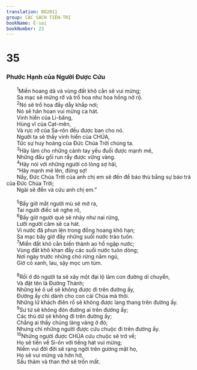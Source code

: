 ```yaml
---
translation: BD2011
group: CÁC SÁCH TIÊN-TRI
bookName: Ê-sai 
bookNumber: 23
---
```


<div class="title"><h1>35</h1><h3>Phước Hạnh của Người Ðược Cứu</h3></div>
<span class="verse es_35_1">  <sup>1</sup>Miền hoang dã và vùng đất khô cằn sẽ vui mừng;<br/>  Sa mạc sẽ mừng rỡ và trổ hoa như hoa hồng nở rộ.<br/></span>
<span class="verse es_35_2">  <sup>2</sup>Nó sẽ trổ hoa đầy dẫy khắp nơi;<br/>  Nó sẽ hân hoan vui mừng ca hát.<br/>  Vinh hiển của Li-băng,<br/>  Hùng vĩ của Cạt-mên,<br/>  Và rực rỡ của Sa-rôn đều được ban cho nó.<br/>  Người ta sẽ thấy vinh hiển của CHÚA,<br/>  Tức sự huy hoàng của Ðức Chúa Trời chúng ta.<br/></span>
<span class="verse es_35_3">  <sup>3</sup>Hãy làm cho những cánh tay yếu đuối được mạnh mẽ,<br/>  Những đầu gối run rẩy được vững vàng.<br/></span>
<span class="verse es_35_4">  <sup>4</sup>Hãy nói với những người có lòng sợ hãi,<br/>  “Hãy mạnh mẽ lên, đừng sợ!<br/>  Nầy, Ðức Chúa Trời của anh chị em sẽ đến để báo thù bằng sự báo trả của Ðức Chúa Trời;<br/>  Ngài sẽ đến và cứu anh chị em.”<br/><br/></span>
<span class="verse es_35_5">  <sup>5</sup>Bấy giờ mắt người mù sẽ mở ra,<br/>  Tai người điếc sẽ nghe rõ,<br/></span>
<span class="verse es_35_6">  <sup>6</sup>Bấy giờ người què sẽ nhảy như nai rừng,<br/>  Lưỡi người câm sẽ ca hát.<br/>  Vì nước đã phun lên trong đồng hoang khô hạn;<br/>  Sa mạc bây giờ đầy những suối nước trào tuôn.<br/></span>
<span class="verse es_35_7">  <sup>7</sup>Miền đất khô cằn biến thành ao hồ ngập nước;<br/>  Vùng đất khô khan đầy các suối nước tuôn dòng;<br/>  Nơi ngày trước những chó rừng nằm ngủ,<br/>  Giờ cỏ xanh, lau, sậy mọc um tùm.<br/><br/></span>
<span class="verse es_35_8">  <sup>8</sup>Rồi ở đó người ta sẽ xây một đại lộ làm con đường di chuyển,<br/>  Và đặt tên là Ðường Thánh;<br/>  Những kẻ ô uế sẽ không được đi trên đường ấy,<br/>  Ðường ấy chỉ dành cho con cái Chúa mà thôi.<br/>  Những lữ khách điên rồ sẽ không được lang thang trên đường ấy.<br/></span>
<span class="verse es_35_9">  <sup>9</sup>Sư tử sẽ không đón đường ai trên đường ấy;<br/>  Các thú dữ sẽ không đi trên đường ấy;<br/>  Chẳng ai thấy chúng lảng vảng ở đó;<br/>  Nhưng chỉ những người được cứu chuộc đi trên đường ấy.<br/></span>
<span class="verse es_35_10">  <sup>10</sup>Những người được CHÚA cứu chuộc sẽ trở về;<br/>  Họ sẽ tiến về Si-ôn với tiếng hát vui mừng;<br/>  Niềm vui đời đời sẽ rạng ngời trên gương mặt họ,<br/>  Họ sẽ vui mừng và hớn hở,<br/>  Sầu thảm và than thở sẽ trốn mất.<br/></span>

